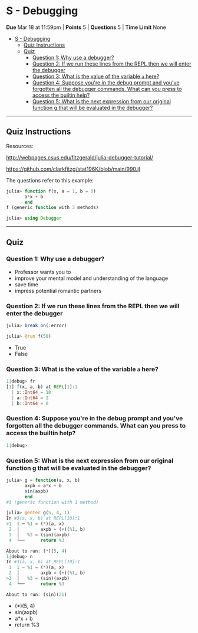 # S - Debugging

**Due** Mar 18 at 11:59pm | **Points** 5 | **Questions** 5 | **Time Limit** None

- [S - Debugging](#s---debugging)
  - [Quiz Instructions](#quiz-instructions)
  - [Quiz](#quiz)
    - [Question 1: Why use a debugger?](#question-1-why-use-a-debugger)
    - [Question 2: If we run these lines from the REPL then we will enter the debugger](#question-2-if-we-run-these-lines-from-the-repl-then-we-will-enter-the-debugger)
    - [Question 3: What is the value of the variable `a` here?](#question-3-what-is-the-value-of-the-variable-a-here)
    - [Question 4: Suppose you're in the debug prompt and you've forgotten all the debugger commands. What can you press to access the builtin help?](#question-4-suppose-youre-in-the-debug-prompt-and-youve-forgotten-all-the-debugger-commands-what-can-you-press-to-access-the-builtin-help)
    - [Question 5: What is the next expression from our original function g that will be evaluated in the debugger?](#question-5-what-is-the-next-expression-from-our-original-function-g-that-will-be-evaluated-in-the-debugger)

---

## Quiz Instructions

Resources:

<http://webpages.csus.edu/fitzgerald/julia-debugger-tutorial/>

<https://github.com/clarkfitzg/stat196K/blob/main/990.jl>

The questions refer to this example:

```julia
julia> function f(x, a = 1, b = 0)
       a*x + b
       end
f (generic function with 3 methods)

julia> using Debugger
```

---

## Quiz

### Question 1: Why use a debugger?

- Professor wants you to
- improve your mental model and understanding of the language
- save time
- impress potential romantic partners

### Question 2: If we run these lines from the REPL then we will enter the debugger

```julia
julia> break_on(:error)

julia> @run f(50)
```

- True
- False

### Question 3: What is the value of the variable `a` here?

```julia
1|debug> fr
[1] f(x, a, b) at REPL[1]:1
  | x::Int64 = 10
  | a::Int64 = 2
  | b::Int64 = 0
```

### Question 4: Suppose you're in the debug prompt and you've forgotten all the debugger commands. What can you press to access the builtin help?

```julia
1|debug>
```

### Question 5: What is the next expression from our original function g that will be evaluated in the debugger?

```julia
julia> g = function(a, x, b)
       axpb = a*x + b
       sin(axpb)
       end
#3 (generic function with 1 method)

julia> @enter g(5, 4, 1)
In #3(a, x, b) at REPL[10]:1
>1  1 ─ %1 = (*)(a, x)
 2  │        axpb = (+)(%1, b)
 3  │   %3 = (sin)(axpb)
 4  └──      return %3

About to run: (*)(5, 4)
1|debug> n
In #3(a, x, b) at REPL[10]:1
 1  1 ─ %1 = (*)(a, x)
 2  │        axpb = (+)(%1, b)
>3  │   %3 = (sin)(axpb)
 4  └──      return %3

About to run: (sin)(21)
```

- (\*)(5, 4)
- sin(axpb)
- a\*x + b
- return %3

